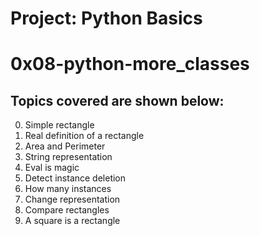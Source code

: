 # Project: Python Basics

# 0x08-python-more_classes

## Topics covered are shown below:

0. Simple rectangle
1. Real definition of a rectangle
2. Area and Perimeter
3. String representation
4. Eval is magic
5. Detect instance deletion
6. How many instances
7. Change representation
8. Compare rectangles
9. A square is a rectangle

